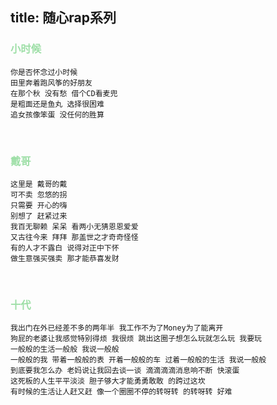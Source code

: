 title: 随心rap系列
---
### <font color="#9EDFA7"> 小时候 </font>

	你是否怀念过小时候
	田里奔着跑风筝的好朋友
	在那个秋 没有愁 借个CD看麦兜
	是粗面还是鱼丸 选择很困难
	追女孩像笨蛋 没任何的胜算

<br>

### <font color="#9EDFA7"> 戴哥 </font>

	这里是 戴哥的戴
	可不卖 忽悠的拐
	只需要 开心的嗨
	别想了 赶紧过来
	我百无聊赖 呆呆 看两小无猜恩恩爱爱
	又古往今来 拜拜 那盖世之才奇奇怪怪
	有的人才不露白 说得对正中下怀
	做生意强买强卖 那才能恭喜发财
	
<br>

### <font color="#9EDFA7"> 十代 </font>

	我出门在外已经差不多的两年半 我工作不为了Money为了能离开
	狗屁的老婆让我感觉特别得烦 我很烦 跳出这圈子想怎么玩就怎么玩 我要玩
	一般般的生活一般般 我说一般般
	一般般的我 带着一般般的表 开着一般般的车 过着一般般的生活 我说一般般
	到底要我怎么办 老妈说让我回去谈一谈 滴滴滴滴消息响不断 快滚蛋
	这死板的人生平平淡淡 胆子够大才能勇勇敢敢 的跨过这坎
	有时候的生活让人赶又赶 像一个圈圈不停的转呀转 的转呀转 好难
	
<br>